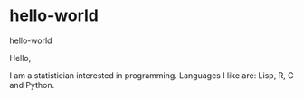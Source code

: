 # hello-world
hello-world

Hello,

I am a statistician interested in programming. Languages I like are: Lisp, R, C and Python. 
